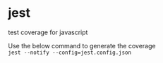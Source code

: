 # jest
test coverage for javascript

Use the below command to generate the coverage \
`jest --notify --config=jest.config.json`
